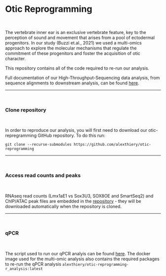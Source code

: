 # Otic Reprogramming

<br/>

The vertebrate inner ear is an exclusive vertebrate feature, key to the perception of sound and movement that arises from a pool of ectodermal progenitors. In our study (Buzzi et.al., 2021) we used a multi-omics approach to explore the molecular mechanisms that regulate the commitment of these progenitors and foster the acquisition of otic character.

This repository contains all of the code required to re-run our analysis.

Full documentation of our High-Throughput-Sequencing data analysis, from sequence alignments to downstream analysis, can be found [here](https://alexthiery.github.io/otic-reprogramming/).

---

<br/>

### Clone repository

<br/>

In order to reproduce our analysis, you will first need to download our otic-repregramming GitHub repository. To do this run:

```shell
git clone --recurse-submodules https://github.com/alexthiery/otic-reprogramming
```

---

<br/>

### Access read counts and peaks

<br/>

RNAseq read counts (Lmx1aE1 vs Sox3U3, SOX8OE and SmartSeq2) and ChIP/ATAC peak files are embedded in the [repository](./alignment_output) - they will be downloaded automatically when the repository is cloned.

---

</br>

### qPCR

<br/>

The script used to run our qPCR analyis can be found [here](./qPCR/qpcr.R). The docker image used for the multi-omic analysis also contains the required packages to re-run the qPCR analysis `alexthiery/otic-reprogramming-r_analysis:latest`
